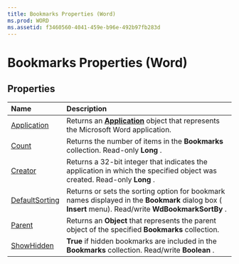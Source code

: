 ```yaml
---
title: Bookmarks Properties (Word)
ms.prod: WORD
ms.assetid: f3460560-4041-459e-b96e-492b97fb283d
---
```



# Bookmarks Properties (Word)

## Properties



|**Name**|**Description**|
|:-----|:-----|
|[Application](bookmarks-application-property-word.md)|Returns an  **[Application](application-object-word.md)** object that represents the Microsoft Word application.|
|[Count](bookmarks-count-property-word.md)|Returns the number of items in the  **Bookmarks** collection. Read-only **Long** .|
|[Creator](bookmarks-creator-property-word.md)|Returns a 32-bit integer that indicates the application in which the specified object was created. Read-only  **Long** .|
|[DefaultSorting](bookmarks-defaultsorting-property-word.md)|Returns or sets the sorting option for bookmark names displayed in the  **Bookmark** dialog box ( **Insert** menu). Read/write **WdBookmarkSortBy** .|
|[Parent](bookmarks-parent-property-word.md)|Returns an  **Object** that represents the parent object of the specified **Bookmarks** collection.|
|[ShowHidden](bookmarks-showhidden-property-word.md)| **True** if hidden bookmarks are included in the **Bookmarks** collection. Read/write **Boolean** .|

